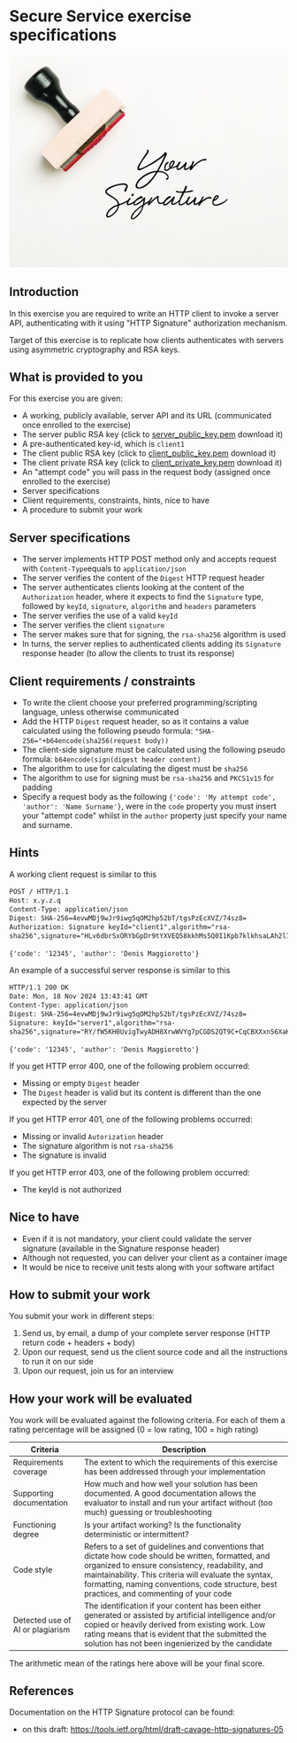 # Secure Service exercise specifications

![](img/1.jpg)

## Introduction

In this exercise you are required to write an HTTP client to invoke a server API, authenticating with it using "HTTP Signature" authorization mechanism.

Target of this exercise is to replicate how clients authenticates with servers using asymmetric cryptography and RSA keys.

## What is provided to you

For this exercise you  are given:

- A working, publicly available, server API and its URL (communicated once enrolled to the exercise)
- The server public RSA key (click to [server_public_key.pem](server_public_key.pem) download it)
- A pre-authenticated key-id, which is `client1`
- The client public RSA key (click to [client_public_key.pem](client_public_key.pem) download it)
- The client private RSA key (click to [client_private_key.pem](client_private_key.pem) download it)
- An "attempt code" you will pass in the request body (assigned once enrolled to the exercise)
- Server specifications
- Client requirements, constraints, hints, nice to have
- A procedure to submit your work

## Server specifications

- The server implements HTTP POST method only and accepts request with `Content-Type`equals to `application/json`
- The server verifies the content of the `Digest` HTTP request header
- The server authenticates clients looking at the content of the `Authorization` header, where it expects to find the `Signature` type, followed by `keyId`, `signature`, `algorithm` and `headers` parameters
- The server verifies the use of a valid `keyId`
- The server verifies the client `signature`
- The server makes sure that for signing, the `rsa-sha256` algorithm is used
- In turns, the server replies to authenticated clients adding its `Signature` response header (to allow the clients to trust its response)

## Client requirements / constraints

- To write the client choose your preferred programming/scripting language, unless otherwise communicated
- Add the HTTP `Digest` request header, so as it contains a value calculated using the following pseudo formula: `"SHA-256="+b64encode(sha256(request body))`
- The client-side signature must be calculated using the following pseudo formula: `b64encode(sign(digest header content)`
- The algorithm to use for calculating the digest must be `sha256`
- The algorithm to use for signing must be `rsa-sha256` and `PKCS1v15` for padding
- Specify a request body as the following `{'code': 'My attempt code', 'author': 'Name Surname'}`, were in the `code` property you must insert your "attempt code" whilst in the `author` property just specify your name and surname.

## Hints

A working client request is similar to this

```
POST / HTTP/1.1
Host: x.y.z.q
Content-Type: application/json
Digest: SHA-256=4evwMDj9wJr9iwg5qOM2hp52bT/tgsPzEcXVZ/74sz8=
Authorization: Signature keyId="client1",algorithm="rsa-sha256",signature="HLv6dbrSxORYbGpDr9tYXVEQ58kkhMs5Q0I1Kpb7klkhsaLAh2l70aEKyD604RQviPimN9p/AA5FZQFL/vAquUe7LFHQLets/2ULuzHWqLzb9K1HHvL+UUshN4lr1bSYxmsYImQqS/J6Hr3NZ2ue1LowLnHZQCTrRJUuNlbRDUO9Ooi6n+lcRP5nx/UEwba4sYoAAi8Ftf9CDJZ4L2d4mlxZnWv2u6Asv45upnj0oKzntFmJR4wTLoZDETMoEXtHQA9D1NfTNF9YEYu52juK7hL7AjiHfDKNm3jDx1tQNizS6T60TchBA4O0x8cb2OkCKYp1sHZJbSZ9SQdBsx79iw==",headers="digest"

{'code': '12345', 'author': 'Denis Maggiorotto'}
```

An example of a successful server response is similar to this

```
HTTP/1.1 200 OK
Date: Mon, 18 Nov 2024 13:43:41 GMT
Content-Type: application/json
Digest: SHA-256=4evwMDj9wJr9iwg5qOM2hp52bT/tgsPzEcXVZ/74sz8=
Signature: keyId="server1",algorithm="rsa-sha256",signature="RY/fW5KH0UvigTwyADH8XrwWVYg7pCGDS2QT9C+CqCBXXxnS6XaK8uCJYVcg4/baH4Z7DsPTcfFqOOw2OGk/NFOMpu1Box/lNst+VrQSEiLzejKnmE2WXv9V25O/fy7TZU0nThLN3sL33y8yWR44oSgF4wi52YAiNoFHNtOY/oIC164Od5gvO4ruhSHBwk6IbB8sEeRIuHjta2sV9pk9jWPmSGeZXJRmaufe0qOMUeej/z6zePNs1vYbRS4TXCWc7FecioIiMzTTdD1ebkieXNpIGwIgqld1j8ghynr0TonOyGRuk6j1mD9e0Np2v6NF4zawdaDyjb4NJw3ijfYyJA==",headers="digest"

{'code': '12345', 'author': 'Denis Maggiorotto'}
```

If you get HTTP error 400, one of the following problem occurred: 
- Missing or empty `Digest` header
- The `Digest` header is valid but its content is different than the one expected by the server

If you get HTTP error 401, one of the following problems occurred: 
- Missing or invalid `Autorization` header
- The signature algorithm is not `rsa-sha256`
- The signature is invalid

If you get HTTP error 403, one of the following problem occurred: 
- The keyId is not authorized

## Nice to have

- Even if it is not mandatory, your client could validate the server signature (available in the Signature response header)
- Although not requested, you can deliver your client as a container image 
- It would be nice to receive unit tests along with your software artifact 

## How to submit your work

You  submit your work in different steps:

1) Send us, by email, a dump of your complete server response (HTTP return code + headers + body)
2) Upon our request, send us the client source code and all the instructions to run it on our side
3) Upon our request, join us for an interview

## How your work will be evaluated

You work will be evaluated against the following criteria. For each of them a rating percentage will be assigned (0 = low rating, 100 = high rating)

| Criteria  | Description | 
|---|---|
| Requirements coverage  | The extent to which the requirements of this exercise has been addressed through your implementation  | 
| Supporting documentation  | How much and how well your solution has been documented. A good documentation allows the evaluator to install and run your artifact without (too much) guessing or troubleshooting    |  
| Functioning degree   | Is your artifact working? Is the functionality deterministic or intermittent? |  
| Code style   | Refers to a set of guidelines and conventions that dictate how code should be written, formatted, and organized to ensure consistency, readability, and maintainability. This criteria will evaluate the syntax, formatting, naming conventions, code structure, best practices, and commenting of your code |   
| Detected use of AI or plagiarism   | The identification if your content has been either generated or assisted by artificial intelligence and/or copied or heavily derived from existing work. Low rating means that is evident that the submitted the solution has not been ingenierized by the candidate |   

The arithmetic mean of the ratings here above will be your final score.

## References

Documentation on the HTTP Signature protocol can be found:

- on this draft: https://tools.ietf.org/html/draft-cavage-http-signatures-05